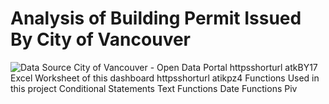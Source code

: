 # Analysis of Building Permit Issued By City of Vancouver

![Data Source City of Vancouver - Open Data Portal httpsshorturl atkBY17 Excel Worksheet of this dashboard httpsshorturl atikpz4 Functions Used in this project Conditional Statements Text Functions Date Functions Piv](https://user-images.githubusercontent.com/106499453/236582558-efab2456-7fda-42dd-8427-4b5065c80a73.png)

